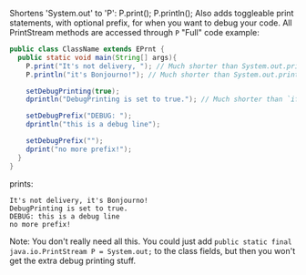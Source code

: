 Shortens 'System.out' to 'P': P.print(); P.println();
Also adds toggleable print statements, with optional prefix, for when you want to debug your code.
All PrintStream methods are accessed through `P`
"Full" code example:
```java
public class ClassName extends EPrnt {
  public static void main(String[] args){
    P.print("It's not delivery, "); // Much shorter than System.out.print!
    P.println("it's Bonjourno!"); // Much shorter than System.out.println!

    setDebugPrinting(true);
    dprintln("DebugPrinting is set to true."); // Much shorter than `if(debug) System.out.println(...)`!

    setDebugPrefix("DEBUG: ");
    dprintln("this is a debug line");

    setDebugPrefix("");
    dprint("no more prefix!");
  }
}
```
prints:
```
It's not delivery, it's Bonjourno!
DebugPrinting is set to true.
DEBUG: this is a debug line
no more prefix!
```

Note: You don't really need all this. You could just add
`public static final java.io.PrintStream P = System.out;`
to the class fields, but then you won't get the extra debug printing stuff.
